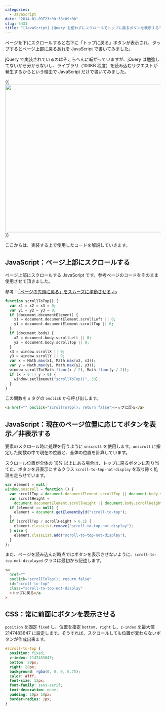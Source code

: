 ```yaml
---
categories:
  - JavaScript
date: "2014-01-09T23:00:38+09:00"
slug: 6431
title: "[JavaScript] jQuery を使わずにスクロールでトップに戻るボタンを表示する"
---
```


ページを下にスクロールすると右下に「トップに戻る」ボタンが表示され、タップするとページ上部に戻るあれを JavaScript で書いてみました。

jQuery で実装されているのはそこらへんに転がっていますが、jQuery は勉強してないから分からないし、ライブラリ（100KB 程度）を読み込むリクエストが発生するからという理由で JavaScript だけで書いてみました。

{{<img alt="" src="/images/2014/01/6431_1.png" width="640" height="480">}}

ここからは、実装する上で使用したコードを解説していきます。

## JavaScript：ページ上部にスクロールする

ページ上部にスクロールする JavaScript です。参考ページのコードをそのまま使用させて頂きました。

参考：[「ページの先頭に戻る」をスムーズに移動させる Js](http://affiliatop.sitefix.jp/blog/js.html)

```php
function scrollToTop() {
  var x1 = x2 = x3 = 0;
  var y1 = y2 = y3 = 0;
  if (document.documentElement) {
    x1 = document.documentElement.scrollLeft || 0;
    y1 = document.documentElement.scrollTop || 0;
  }
  if (document.body) {
    x2 = document.body.scrollLeft || 0;
    y2 = document.body.scrollTop || 0;
  }
  x3 = window.scrollX || 0;
  y3 = window.scrollY || 0;
  var x = Math.max(x1, Math.max(x2, x3));
  var y = Math.max(y1, Math.max(y2, y3));
  window.scrollTo(Math.floor(x / 2), Math.floor(y / 2));
  if (x > 0 || y > 0) {
    window.setTimeout("scrollToTop()", 30);
  }
}
```

この関数を `a` タグの `onclick` から呼び出します。

```html
<a href="" onclick="scrollToTop(); return false">トップに戻る</a>
```

## JavaScript：現在のページ位置に応じてボタンを表示／非表示する

要素のスクロール時に処理を行うように `onscroll` を使用します。`onscroll` に指定した関数の中で現在の位置と、全体の位置を計算しています。

スクロール位置が全体の 10% 以上にある場合は、トップに戻るボタンに割り当てた、ボタンを非表示にするクラス `scroll-to-top-not-display` を取り除く処理を走らせています。

```javascript
var element = null;
window.onscroll = function () {
  var scrollTop = document.documentElement.scrollTop || document.body.scrollTop;
  var scrollHeight =
    document.documentElement.scrollHeight || document.body.scrollHeight;
  if (element == null) {
    element = document.getElementById("scroll-to-top");
  }
  if (scrollTop / scrollHeight > 0.1) {
    element.classList.remove("scroll-to-top-not-display");
  } else {
    element.classList.add("scroll-to-top-not-display");
  }
};
```

また、ページを読み込んだ時点ではボタンを表示させないように、`scroll-to-top-not-displayed` クラスは最初から記述します。

```html
<a
  href=""
  onclick="scrollToTop(); return false"
  id="scroll-to-top"
  class="scroll-to-top-not-display"
  >トップに戻る</a
>
```

## CSS：常に前面にボタンを表示させる

`position` を固定 `fixed` し、位置を指定 `bottom, right` し、`z-index` を最大値 2147483647 に設定します。そうすれば、スクロールしても位置が変わらないボタンが作成出来ます。

```css
#scroll-to-top {
  position: fixed;
  z-index: 2147483647;
  bottom: 20px;
  right: 20px;
  background: rgba(0, 0, 0, 0.75);
  color: #fff;
  font-size: 12px;
  font-family: sans-serif;
  text-decoration: none;
  padding: 10px 10px;
  border-radius: 2px;
}
```
